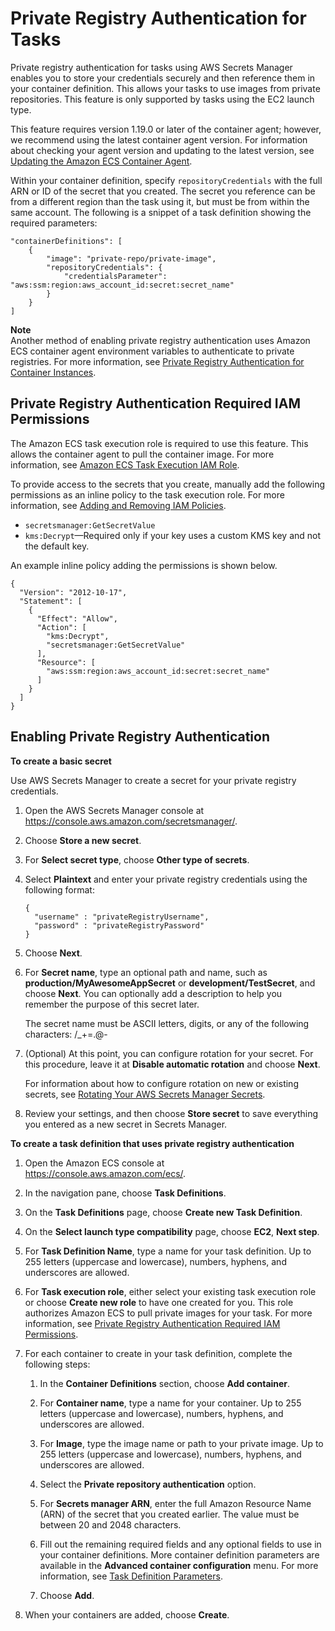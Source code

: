 # Private Registry Authentication for Tasks<a name="private-auth"></a>

Private registry authentication for tasks using AWS Secrets Manager enables you to store your credentials securely and then reference them in your container definition\. This allows your tasks to use images from private repositories\. This feature is only supported by tasks using the EC2 launch type\.

This feature requires version 1\.19\.0 or later of the container agent; however, we recommend using the latest container agent version\. For information about checking your agent version and updating to the latest version, see [Updating the Amazon ECS Container Agent](ecs-agent-update.md)\.

Within your container definition, specify `repositoryCredentials` with the full ARN or ID of the secret that you created\. The secret you reference can be from a different region than the task using it, but must be from within the same account\. The following is a snippet of a task definition showing the required parameters:

```
"containerDefinitions": [
    {
        "image": "private-repo/private-image",
        "repositoryCredentials": {
            "credentialsParameter": "aws:ssm:region:aws_account_id:secret:secret_name"
        }
    }
]
```

**Note**  
Another method of enabling private registry authentication uses Amazon ECS container agent environment variables to authenticate to private registries\. For more information, see [Private Registry Authentication for Container Instances](private-auth-container-instances.md)\.

## Private Registry Authentication Required IAM Permissions<a name="private-auth-iam"></a>

The Amazon ECS task execution role is required to use this feature\. This allows the container agent to pull the container image\. For more information, see [Amazon ECS Task Execution IAM Role](task_execution_IAM_role.md)\.

To provide access to the secrets that you create, manually add the following permissions as an inline policy to the task execution role\. For more information, see [Adding and Removing IAM Policies](http://docs.aws.amazon.com/IAM/latest/UserGuide/access_policies_manage-attach-detach.html)\.
+ `secretsmanager:GetSecretValue`
+ `kms:Decrypt`—Required only if your key uses a custom KMS key and not the default key\.

An example inline policy adding the permissions is shown below\.

```
{
  "Version": "2012-10-17",
  "Statement": [
    {
      "Effect": "Allow",
      "Action": [
        "kms:Decrypt",
        "secretsmanager:GetSecretValue"
      ],
      "Resource": [
        "aws:ssm:region:aws_account_id:secret:secret_name"     
      ]
    }
  ]
}
```

## Enabling Private Registry Authentication<a name="private-auth-enable"></a>

**To create a basic secret**

Use AWS Secrets Manager to create a secret for your private registry credentials\.

1. Open the AWS Secrets Manager console at [https://console\.aws\.amazon\.com/secretsmanager/](https://console.aws.amazon.com/secretsmanager/)\.

1. Choose **Store a new secret**\.

1. For **Select secret type**, choose **Other type of secrets**\.

1. Select **Plaintext** and enter your private registry credentials using the following format:

   ```
   {
     "username" : "privateRegistryUsername",
     "password" : "privateRegistryPassword"
   }
   ```

1. Choose **Next**\.

1. For **Secret name**, type an optional path and name, such as **production/MyAwesomeAppSecret** or **development/TestSecret**, and choose **Next**\. You can optionally add a description to help you remember the purpose of this secret later\.

   The secret name must be ASCII letters, digits, or any of the following characters: /\_\+=\.@\-

1. \(Optional\) At this point, you can configure rotation for your secret\. For this procedure, leave it at **Disable automatic rotation** and choose **Next**\.

   For information about how to configure rotation on new or existing secrets, see [Rotating Your AWS Secrets Manager Secrets](http://docs.aws.amazon.com/secretsmanager/latest/userguide/rotating-secrets.html)\.

1. Review your settings, and then choose **Store secret** to save everything you entered as a new secret in Secrets Manager\.

**To create a task definition that uses private registry authentication**

1. Open the Amazon ECS console at [https://console\.aws\.amazon\.com/ecs/](https://console.aws.amazon.com/ecs/)\.

1. In the navigation pane, choose **Task Definitions**\.

1. On the **Task Definitions** page, choose **Create new Task Definition**\.

1. On the **Select launch type compatibility** page, choose **EC2**, **Next step**\.

1. For **Task Definition Name**, type a name for your task definition\. Up to 255 letters \(uppercase and lowercase\), numbers, hyphens, and underscores are allowed\.

1. For **Task execution role**, either select your existing task execution role or choose **Create new role** to have one created for you\. This role authorizes Amazon ECS to pull private images for your task\. For more information, see [Private Registry Authentication Required IAM Permissions](#private-auth-iam)\.

1. For each container to create in your task definition, complete the following steps:

   1. In the **Container Definitions** section, choose **Add container**\.

   1. For **Container name**, type a name for your container\. Up to 255 letters \(uppercase and lowercase\), numbers, hyphens, and underscores are allowed\.

   1. For **Image**, type the image name or path to your private image\. Up to 255 letters \(uppercase and lowercase\), numbers, hyphens, and underscores are allowed\.

   1. Select the **Private repository authentication** option\.

   1. For **Secrets manager ARN**, enter the full Amazon Resource Name \(ARN\) of the secret that you created earlier\. The value must be between 20 and 2048 characters\.

   1. Fill out the remaining required fields and any optional fields to use in your container definitions\. More container definition parameters are available in the **Advanced container configuration** menu\. For more information, see [Task Definition Parameters](task_definition_parameters.md)\.

   1. Choose **Add**\.

1. When your containers are added, choose **Create**\.